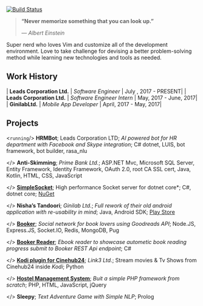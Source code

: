 [![Build Status](https://travis-ci.org/ratanparai/blog-source.svg?branch=master)](https://travis-ci.org/ratanparai/blog-source)


> **“Never memorize something that you can look up.”** 
> 
> *― Albert Einstein*

Super nerd who loves Vim and customize all of the development environment. Love to take challenge for devising a better problem-solving method while learning new technologies and tools as needed.

## Work History

| **Leads Corporation Ltd.** | *Software Engineer* | July , 2017 - PRESENT|
| **Leads Corporation Ltd.** | *Software Engineer Intern* | May, 2017 - June, 2017|
| **GinilabLtd.** | *Mobile App Developer* | April, 2017 - May, 2017|

## Projects
<`running`/> **HRMBot**; Leads Corporation LTD; *AI powered bot for HR department with Facebook and Skype integration*; C# dotnet, LUIS, bot framework, bot builder, rasa_nlu

</> **Anti-Skimming**; *Prime Bank Ltd.*; ASP.NET Mvc, Microsoft SQL Server, Entity Framework, Identity Framework, OAuth 2.0, root CA SSL cert, Java, Kotlin, HTML, CSS, JavaScript

</> [**SimpleSocket**](https://github.com/ratanparai/SimpleSocket); High performance Socket server for dotnet core*; C#, dotnet core; [NuGet](https://www.nuget.org/packages/Ratan.SimpleSocket/)

</> **Nisha’s Tandoori**; *Ginilab Ltd.*; *Full rework of their old android application with re-usability in mind*; Java, Android SDK; [Play Store](https://play.google.com/store/apps/details?id=com.ginilab.nishastandoori&hl=en)

</> [**Booker**](https://github.com/ratanparai/booke); *Social network for book lovers using Goodreads API*; Node.JS, Express.JS, Socket.IO, Redis, MongoDB, Pug

</> [**Booker Reader**](https://github.com/ratanparai/booker-desktop); *Ebook reader to showcase autometic book reading progress submit to Booker REST Api endpoint*; C#

</> [**Kodi plugin for Cinehub24**](https://github.com/ratanparai/cinehub24); *Link3 Ltd.*; Stream movies & Tv Shows from Cinehub24 inside *Kodi*; Python

</> [**Hostel Management System**](https://github.com/ratanparai/Hostel-Management); *Buit a simple PHP framework from scratch*; PHP, HTML, JavaScript, jQuery

</> **Sleepy**; *Text Adventure Game with Simple NLP*; Prolog
